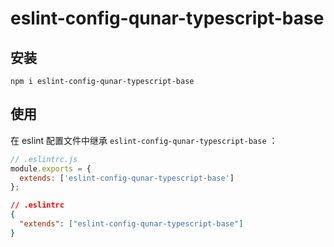 # eslint-config-qunar-typescript-base

## 安装
```
npm i eslint-config-qunar-typescript-base
```

## 使用

在 eslint 配置文件中继承 `eslint-config-qunar-typescript-base` ：

```js
// .eslintrc.js
module.exports = {
  extends: ['eslint-config-qunar-typescript-base']
};
```

```json
// .eslintrc
{
  "extends": ["eslint-config-qunar-typescript-base"]
}
```

